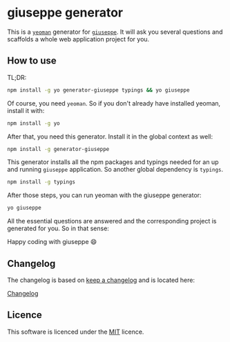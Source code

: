 # giuseppe generator

This is a [`yeoman`](http://yeoman.io/) generator for [`giuseppe`](https://github.com/smartive/giuseppe).
It will ask you several questions and scaffolds a whole web application project for you.

## How to use

TL;DR:
```bash
npm install -g yo generator-giuseppe typings && yo giuseppe
```

Of course, you need `yeoman`. So if you don't already have installed yeoman, install it with:
```bash
npm install -g yo
```

After that, you need this generator. Install it in the global context as well:
```bash
npm install -g generator-giuseppe
```

This generator installs all the npm packages and typings needed for an up and running `giuseppe`
application. So another global dependency is `typings`.
```bash
npm install -g typings
```

After those steps, you can run yeoman with the giuseppe generator:
```bash
yo giuseppe
```

All the essential questions are answered and the corresponding project is generated for you.
So in that sense:

Happy coding with giuseppe :smile:

## Changelog

The changelog is based on [keep a changelog](http://keepachangelog.com) and is located here:

[Changelog](CHANGELOG.md)

## Licence

This software is licenced under the [MIT](LICENSE) licence.

